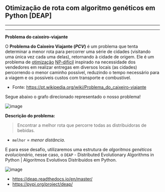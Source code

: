 ## Otimização de rota com algoritmo genéticos em Python [DEAP]
---
---

**Problema do caixeiro-viajante**

O **Problema do Caixeiro Viajante (_PCV_)** é um problema que tenta determinar a menor rota para percorrer uma série de cidades (visitando uma única vez cada uma delas), retornando à cidade de origem. Ele é um problema de [otimização](https://pt.wikipedia.org/wiki/Otimiza%C3%A7%C3%A3o_combinat%C3%B3ria) [NP-difícil](https://pt.wikipedia.org/wiki/NP-dif%C3%ADcil) inspirado na necessidade dos vendedores em realizar entregas em diversos locais (as cidades) percorrendo o menor caminho possível, reduzindo o tempo necessário para a viagem e os possíveis custos com transporte e combustível.

- Fonte: https://pt.wikipedia.org/wiki/Problema_do_caixeiro-viajante

Segue abaixo o grafo direcionado representado o nosso problema!

![image](https://user-images.githubusercontent.com/63373520/185788955-d0034fef-a43c-4ea3-82bd-e43e10d09993.png)

**Descrição do problema:**<br>
>Encontrar a melhor rota que percorre todas as distribuidoras de bebidas.
- `melhor` = _menor distância_.

E para esse desafio, utilizaremos uma estrutura de _algoritmos genéticos evolucionário_, nesse caso, o `DEAP` - Distributed Evolutionary Algorithms in Python | Algoritmos Evolutivos Distribuídos em Python.

![image](https://user-images.githubusercontent.com/63373520/185788978-626bf624-2194-43bf-8718-089d952fcd5f.png)
- https://deap.readthedocs.io/en/master/
- https://pypi.org/project/deap/
